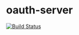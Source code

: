 # oauth-server
[![Build Status](https://travis-ci.com/jhothi/oauth-server.svg?branch=master)](https://travis-ci.com/jhothi/oauth-server)
